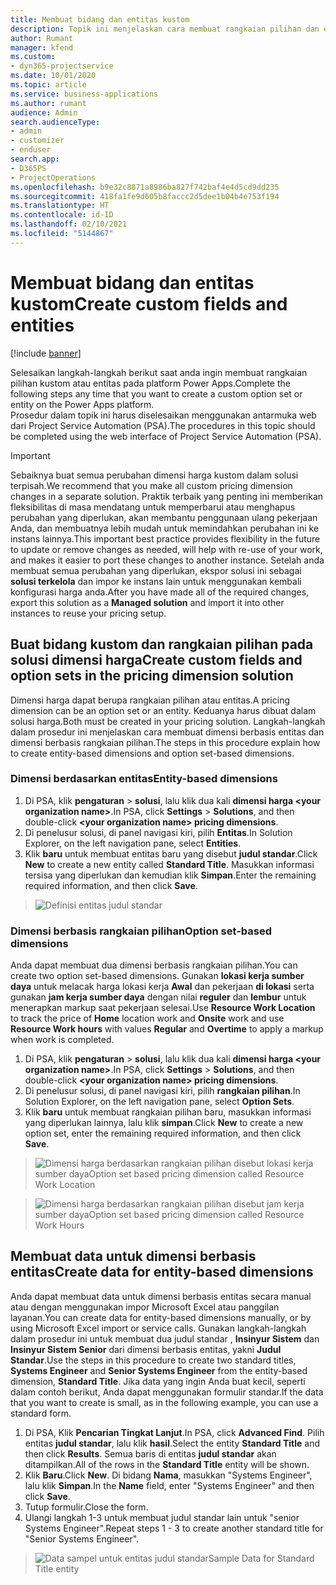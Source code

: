```yaml
---
title: Membuat bidang dan entitas kustom
description: Topik ini menjelaskan cara membuat rangkaian pilihan dan entitas dalam solusi anda sendiri di platform Power Apps.
author: Rumant
manager: kfend
ms.custom:
- dyn365-projectservice
ms.date: 10/01/2020
ms.topic: article
ms.service: business-applications
ms.author: rumant
audience: Admin
search.audienceType:
- admin
- customizer
- enduser
search.app:
- D365PS
- ProjectOperations
ms.openlocfilehash: b9e32c8871a8986ba827f742baf4e4d5cd9dd235
ms.sourcegitcommit: 418fa1fe9d605b8faccc2d5dee1b04b4e753f194
ms.translationtype: HT
ms.contentlocale: id-ID
ms.lasthandoff: 02/10/2021
ms.locfileid: "5144867"
---
```

# <a name="create-custom-fields-and-entities"></a><span data-ttu-id="fa823-103">Membuat bidang dan entitas kustom</span><span class="sxs-lookup"><span data-stu-id="fa823-103">Create custom fields and entities</span></span> 

[!include [banner](../includes/psa-now-project-operations.md)]

<span data-ttu-id="fa823-104">Selesaikan langkah-langkah berikut saat anda ingin membuat rangkaian pilihan kustom atau entitas pada platform Power Apps.</span><span class="sxs-lookup"><span data-stu-id="fa823-104">Complete the following steps any time that you want to create a custom option set or entity on the Power Apps platform.</span></span>  
<span data-ttu-id="fa823-105">Prosedur dalam topik ini harus diselesaikan menggunakan antarmuka web dari Project Service Automation (PSA).</span><span class="sxs-lookup"><span data-stu-id="fa823-105">The procedures in this topic should be completed using the web interface of Project Service Automation (PSA).</span></span>

> [!IMPORTANT]
> <span data-ttu-id="fa823-106">Sebaiknya buat semua perubahan dimensi harga kustom dalam solusi terpisah.</span><span class="sxs-lookup"><span data-stu-id="fa823-106">We recommend that you make all custom pricing dimension changes in a separate solution.</span></span> <span data-ttu-id="fa823-107">Praktik terbaik yang penting ini memberikan fleksibilitas di masa mendatang untuk memperbarui atau menghapus perubahan yang diperlukan, akan membantu penggunaan ulang pekerjaan Anda, dan membuatnya lebih mudah untuk memindahkan perubahan ini ke instans lainnya.</span><span class="sxs-lookup"><span data-stu-id="fa823-107">This important best practice provides flexibility in the future to update or remove changes as needed, will help with re-use of your work, and makes it easier to port these changes to another instance.</span></span> <span data-ttu-id="fa823-108">Setelah anda membuat semua perubahan yang diperlukan, ekspor solusi ini sebagai **solusi terkelola** dan impor ke instans lain untuk menggunakan kembali konfigurasi harga anda.</span><span class="sxs-lookup"><span data-stu-id="fa823-108">After you have made all of the required changes, export this solution as a **Managed solution** and import it into other instances to reuse your pricing setup.</span></span>

  
## <a name="create-custom-fields-and-option-sets-in-the-pricing-dimension-solution"></a><span data-ttu-id="fa823-109">Buat bidang kustom dan rangkaian pilihan pada solusi dimensi harga</span><span class="sxs-lookup"><span data-stu-id="fa823-109">Create custom fields and option sets in the pricing dimension solution</span></span>

<span data-ttu-id="fa823-110">Dimensi harga dapat berupa rangkaian pilihan atau entitas.</span><span class="sxs-lookup"><span data-stu-id="fa823-110">A pricing dimension can be an option set or an entity.</span></span> <span data-ttu-id="fa823-111">Keduanya harus dibuat dalam solusi harga.</span><span class="sxs-lookup"><span data-stu-id="fa823-111">Both must be created in your pricing solution.</span></span> <span data-ttu-id="fa823-112">Langkah-langkah dalam prosedur ini menjelaskan cara membuat dimensi berbasis entitas dan dimensi berbasis rangkaian pilihan.</span><span class="sxs-lookup"><span data-stu-id="fa823-112">The steps in this procedure explain how to create entity-based dimensions and option set-based dimensions.</span></span>

### <a name="entity-based-dimensions"></a><span data-ttu-id="fa823-113">Dimensi berdasarkan entitas</span><span class="sxs-lookup"><span data-stu-id="fa823-113">Entity-based dimensions</span></span>

1. <span data-ttu-id="fa823-114">Di PSA, klik **pengaturan** > **solusi**, lalu klik dua kali **dimensi harga \<your organization name>**.</span><span class="sxs-lookup"><span data-stu-id="fa823-114">In PSA, click **Settings** > **Solutions**, and then double-click **\<your organization name> pricing dimensions**.</span></span>
2. <span data-ttu-id="fa823-115">Di penelusur solusi, di panel navigasi kiri, pilih **Entitas**.</span><span class="sxs-lookup"><span data-stu-id="fa823-115">In Solution Explorer, on the left navigation pane, select **Entities**.</span></span>
3. <span data-ttu-id="fa823-116">Klik **baru** untuk membuat entitas baru yang disebut **judul standar**.</span><span class="sxs-lookup"><span data-stu-id="fa823-116">Click **New** to create a new entity called **Standard Title**.</span></span> <span data-ttu-id="fa823-117">Masukkan informasi tersisa yang diperlukan dan kemudian klik **Simpan**.</span><span class="sxs-lookup"><span data-stu-id="fa823-117">Enter the remaining required information, and then click **Save**.</span></span>

> ![Definisi entitas judul standar](media/Standard-Title-entity-definition.png)


### <a name="option-set-based-dimensions"></a><span data-ttu-id="fa823-119">Dimensi berbasis rangkaian pilihan</span><span class="sxs-lookup"><span data-stu-id="fa823-119">Option set-based dimensions</span></span> 
<span data-ttu-id="fa823-120">Anda dapat membuat dua dimensi berbasis rangkaian pilihan.</span><span class="sxs-lookup"><span data-stu-id="fa823-120">You can create two option set-based dimensions.</span></span> <span data-ttu-id="fa823-121">Gunakan **lokasi kerja sumber daya** untuk melacak harga lokasi kerja **Awal** dan pekerjaan **di lokasi** serta gunakan **jam kerja sumber daya** dengan nilai **reguler** dan **lembur** untuk menerapkan markup saat pekerjaan selesai.</span><span class="sxs-lookup"><span data-stu-id="fa823-121">Use **Resource Work Location** to track the price of **Home** location work and **Onsite** work and use **Resource Work hours** with values **Regular** and **Overtime** to apply a markup when work is completed.</span></span>


1. <span data-ttu-id="fa823-122">Di PSA, klik **pengaturan** > **solusi**, lalu klik dua kali  **dimensi harga \<your organization name>**.</span><span class="sxs-lookup"><span data-stu-id="fa823-122">In PSA, click **Settings** > **Solutions**, and then double-click  **\<your organization name> pricing dimensions**.</span></span> 
2. <span data-ttu-id="fa823-123">Di penelusur solusi, di panel navigasi kiri, pilih  **rangkaian pilihan**.</span><span class="sxs-lookup"><span data-stu-id="fa823-123">In Solution Explorer, on the left navigation pane, select  **Option Sets**.</span></span> 
3. <span data-ttu-id="fa823-124">Klik **baru** untuk membuat rangkaian pilihan baru, masukkan informasi yang diperlukan lainnya, lalu klik **simpan**.</span><span class="sxs-lookup"><span data-stu-id="fa823-124">Click **New** to create a new option set, enter the remaining required information, and then click **Save**.</span></span>

> ![<span data-ttu-id="fa823-125">Dimensi harga berdasarkan rangkaian pilihan disebut lokasi kerja sumber daya</span><span class="sxs-lookup"><span data-stu-id="fa823-125">Option set based pricing dimension called Resource Work Location</span></span> ](media/Option-set-PD-called-Resource-Work-Location.png)

> ![<span data-ttu-id="fa823-126">Dimensi harga berdasarkan rangkaian pilihan disebut jam kerja sumber daya</span><span class="sxs-lookup"><span data-stu-id="fa823-126">Option set based pricing dimension called Resource Work Hours</span></span> ](media/Option-set-PD-called-Resource-Work-Hours.PNG)


## <a name="create-data-for-entity-based-dimensions"></a><span data-ttu-id="fa823-127">Membuat data untuk dimensi berbasis entitas</span><span class="sxs-lookup"><span data-stu-id="fa823-127">Create data for entity-based dimensions</span></span>

<span data-ttu-id="fa823-128">Anda dapat membuat data untuk dimensi berbasis entitas secara manual atau dengan menggunakan impor Microsoft Excel atau panggilan layanan.</span><span class="sxs-lookup"><span data-stu-id="fa823-128">You can create data for entity-based dimensions manually, or by using Microsoft Excel import or service calls.</span></span> <span data-ttu-id="fa823-129">Gunakan langkah-langkah dalam prosedur ini untuk membuat dua judul standar , **Insinyur Sistem** dan **Insinyur Sistem Senior** dari dimensi berbasis entitas, yakni **Judul Standar**.</span><span class="sxs-lookup"><span data-stu-id="fa823-129">Use the steps in this procedure to create two standard titles, **Systems Engineer** and **Senior Systems Engineer** from the entity-based dimension, **Standard Title**.</span></span> <span data-ttu-id="fa823-130">Jika data yang ingin Anda buat kecil, seperti dalam contoh berikut, Anda dapat menggunakan formulir standar.</span><span class="sxs-lookup"><span data-stu-id="fa823-130">If the data that you want to create is small, as in the following example, you can use a standard form.</span></span>

1. <span data-ttu-id="fa823-131">Di PSA, Klik **Pencarian Tingkat Lanjut**.</span><span class="sxs-lookup"><span data-stu-id="fa823-131">In PSA, click **Advanced Find**.</span></span> <span data-ttu-id="fa823-132">Pilih entitas **judul standar**, lalu klik **hasil**.</span><span class="sxs-lookup"><span data-stu-id="fa823-132">Select the entity **Standard Title** and then click **Results**.</span></span> <span data-ttu-id="fa823-133">Semua baris di entitas **judul standar** akan ditampilkan.</span><span class="sxs-lookup"><span data-stu-id="fa823-133">All of the rows in the **Standard Title** entity will be shown.</span></span>
2. <span data-ttu-id="fa823-134">Klik **Baru**.</span><span class="sxs-lookup"><span data-stu-id="fa823-134">Click **New**.</span></span> <span data-ttu-id="fa823-135">Di bidang **Nama**, masukkan "Systems Engineer", lalu klik **Simpan**.</span><span class="sxs-lookup"><span data-stu-id="fa823-135">In the **Name** field, enter "Systems Engineer" and then click **Save**.</span></span>
3. <span data-ttu-id="fa823-136">Tutup formulir.</span><span class="sxs-lookup"><span data-stu-id="fa823-136">Close the form.</span></span> 
4. <span data-ttu-id="fa823-137">Ulangi langkah 1-3 untuk membuat judul standar lain untuk "senior Systems Engineer".</span><span class="sxs-lookup"><span data-stu-id="fa823-137">Repeat steps 1 - 3 to create another standard title for "Senior Systems Engineer".</span></span>

> ![<span data-ttu-id="fa823-138">Data sampel untuk entitas judul standar</span><span class="sxs-lookup"><span data-stu-id="fa823-138">Sample Data for Standard Title entity</span></span> ](media/ST-data.png)


